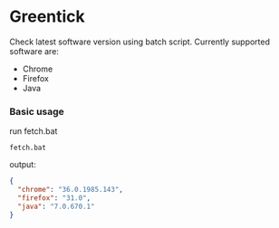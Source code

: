 Greentick
=========

Check latest software version using batch script. Currently supported software are:
* Chrome
* Firefox
* Java

### Basic usage

run fetch.bat
```batch
fetch.bat
```

output:

```json
{
  "chrome": "36.0.1985.143",
  "firefox": "31.0",
  "java": "7.0.670.1"
}
```
